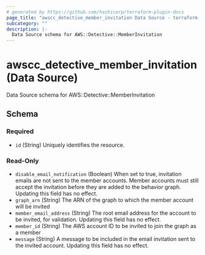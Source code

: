 ```yaml
---
# generated by https://github.com/hashicorp/terraform-plugin-docs
page_title: "awscc_detective_member_invitation Data Source - terraform-provider-awscc"
subcategory: ""
description: |-
  Data Source schema for AWS::Detective::MemberInvitation
---
```


# awscc_detective_member_invitation (Data Source)

Data Source schema for AWS::Detective::MemberInvitation



<!-- schema generated by tfplugindocs -->
## Schema

### Required

- `id` (String) Uniquely identifies the resource.

### Read-Only

- `disable_email_notification` (Boolean) When set to true, invitation emails are not sent to the member accounts. Member accounts must still accept the invitation before they are added to the behavior graph. Updating this field has no effect.
- `graph_arn` (String) The ARN of the graph to which the member account will be invited
- `member_email_address` (String) The root email address for the account to be invited, for validation. Updating this field has no effect.
- `member_id` (String) The AWS account ID to be invited to join the graph as a member
- `message` (String) A message to be included in the email invitation sent to the invited account. Updating this field has no effect.


